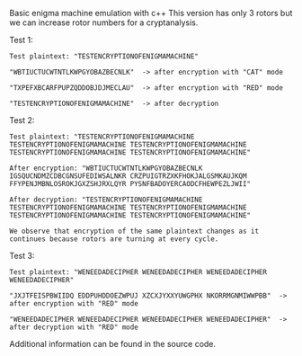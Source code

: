 Basic enigma machine emulation with c++ 
This version has only 3 rotors but we can increase rotor numbers for a cryptanalysis.

Test 1:
        
	Test plaintext: "TESTENCRYPTIONOFENIGMAMACHINE"
	
	"WBTIUCTUCWTNTLKWPGYOBAZBECNLK"  -> after encryption with "CAT" mode
	
	"TXPEFXBCARFPUPZQDDOBJDJMECLAU"  -> after encryption with "RED" mode
	
	"TESTENCRYPTIONOFENIGMAMACHINE"  -> after decryption 
	
Test 2:	

	Test plaintext: "TESTENCRYPTIONOFENIGMAMACHINE TESTENCRYPTIONOFENIGMAMACHINE TESTENCRYPTIONOFENIGMAMACHINE TESTENCRYPTIONOFENIGMAMACHINE TESTENCRYPTIONOFENIGMAMACHINE" 
	
	After encryption: "WBTIUCTUCWTNTLKWPGYOBAZBECNLK IGSQUCNDMZCDBCGNSUFEDIWSALNKR CRZPUIGTRZXKFHOKJALGSMKAUJKQM FFYPENJMBNLOSROKJGXZSHJRXLQYR PYSNFBADOYERCAODCFHEWPEZLJWII" 
	
	After decryption: "TESTENCRYPTIONOFENIGMAMACHINE TESTENCRYPTIONOFENIGMAMACHINE TESTENCRYPTIONOFENIGMAMACHINE TESTENCRYPTIONOFENIGMAMACHINE TESTENCRYPTIONOFENIGMAMACHINE" 
	
	We observe that encryption of the same plaintext changes as it continues because rotors are turning at every cycle.	
	
Test 3: 
	
	Test plaintext: "WENEEDADECIPHER WENEEDADECIPHER WENEEDADECIPHER WENEEDADECIPHER" 
	
	"JXJTFEISPBWIIDQ EDDPUHDDOEZWPUJ XZCXJYXXYUWGPHX NKORRMGNMIWWPBB"  -> after encryption with "RED" mode 
	
	"WENEEDADECIPHER WENEEDADECIPHER WENEEDADECIPHER WENEEDADECIPHER"  -> after decryption with "RED" mode 

	
Additional information can be found in the source code.
